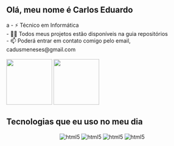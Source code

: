 
<!--
**Olá, meu nome é Carlos Eduardo 

Here are some ideas to get you started:

- 🔭 I’m currently working on ...
- 🌱 I’m currently learning ...
- 👯 I’m looking to collaborate on ...
- 🤔 I’m looking for help with ...
- 💬 Ask me about ...
- 📫 How to reach me: ...
- 😄 Pronouns: ...
- ⚡ Fun fact: ...
-->

## Olá, meu nome é Carlos Eduardo 

<div style="display: inline_block">a
- ⚡ Técnico em Informática <br>
- 👨‍💻 Todos meus projetos estão disponíveis na guia repositórios <br>
- 📫 Poderá entrar em contato comigo pelo email, cadusmeneses@gmail.com
</div>
<br>
<div style="display: inline" align="center">
  <a href="https://github.com/Guilherme-dsr/"></a>
  <img height="120em" src="https://github-readme-stats.vercel.app/api?username=Guilherme-dsr&show_icons=true&theme=dark&include_all_commits=true&count_private=true"/>
  <img height="120em" src="https://github-readme-stats.vercel.app/api/top-langs/?username=Guilherme-dsr&layout=compact&langs_count=5&theme=dark"/>
</div> 

## Tecnologias que eu uso no meu dia

<div align="center" > 
  <img align="center" alt="html5" src="https://img.shields.io/badge/HTML5-E34F26?style=for-the-badge&logo=html5&logoColor=white">
  <img align="center" alt="html5" src="https://img.shields.io/badge/CSS3-1572B6?style=for-the-badge&logo=css3&logoColor=white">
  <img align="center" alt="html5" src="https://img.shields.io/badge/JavaScript-F7DF1E?style=for-the-badge&logo=javascript&logoColor=black">
  <img align="center" alt="html5" src="https://img.shields.io/badge/c%23-%23239120.svg?style=for-the-badge&logo=c-sharp&logoColor=white">
</div>
